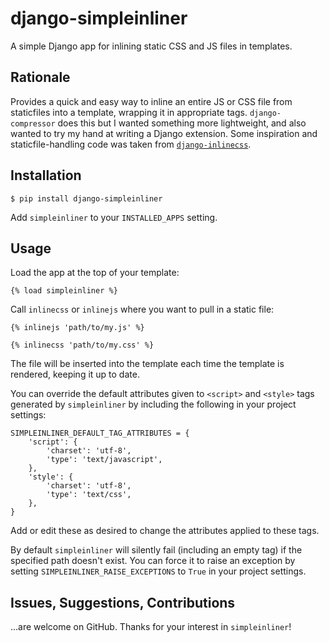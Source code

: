 # django-simpleinliner

A simple Django app for inlining static CSS and JS files in templates.

## Rationale

Provides a quick and easy way to inline an entire JS or CSS file from staticfiles into a template, wrapping it in appropriate tags. `django-compressor` does this but I wanted something more lightweight, and also wanted to try my hand at writing a Django extension. Some inspiration and staticfile-handling code was taken from [`django-inlinecss`](https://github.com/roverdotcom/django-inlinecss/).

## Installation

```
$ pip install django-simpleinliner
```

Add `simpleinliner` to your `INSTALLED_APPS` setting.

## Usage

Load the app at the top of your template:

```
{% load simpleinliner %}
```

Call `inlinecss` or `inlinejs` where you want to pull in a static file:

```
{% inlinejs 'path/to/my.js' %}

{% inlinecss 'path/to/my.css' %}
```

The file will be inserted into the template each time the template is rendered, keeping it up to date.

You can override the default attributes given to `<script>` and `<style>` tags generated by `simpleinliner` by including the following in your project settings:

```
SIMPLEINLINER_DEFAULT_TAG_ATTRIBUTES = {
    'script': {
        'charset': 'utf-8',
        'type': 'text/javascript',
    },
    'style': {
        'charset': 'utf-8',
        'type': 'text/css',
    },
}
```

Add or edit these as desired to change the attributes applied to these tags.

By default `simpleinliner` will silently fail (including an empty tag) if the specified path doesn't exist. You can force it to raise an exception by setting `SIMPLEINLINER_RAISE_EXCEPTIONS` to `True` in your project settings.

## Issues, Suggestions, Contributions

...are welcome on GitHub. Thanks for your interest in `simpleinliner`!
